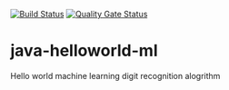 [![Build Status](https://travis-ci.org/declerckt/java-helloworld-ml.svg?branch=master)](https://travis-ci.org/declerckt/java-helloworld-ml) [![Quality Gate Status](https://sonarcloud.io/api/project_badges/measure?project=declerckt_java-helloworld-ml&metric=alert_status)](https://sonarcloud.io/dashboard?id=declerckt_java-helloworld-ml)

# java-helloworld-ml
Hello world machine learning digit recognition alogrithm
